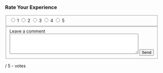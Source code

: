 <h3>Rate Your Experience</h3>
<form class="hlx-Review" data-sheet="https://adobe-my.sharepoint.com/:x:/r/personal/cmillar_adobe_com/Documents/Helix%20Demos/dc-review/dc-rating-submissions.xlsx?d=w50f968f3f02b482191ab195233b8b70f&csf=1&web=1&e=rBAEQG" data-review-location="dc-rating-submissions" data-locale="en-US">
    <fieldset class="hlx-Review-ratingFields">
        <input type="radio" name="rating" value="1" />
        <label for="rating-1">1</label>
        <input type="radio" name="rating" value="2" />
        <label for="rating-2">2</label>
        <input type="radio" name="rating" value="3" />
        <label for="rating-3">3</label>
        <input type="radio" name="rating" value="4" />
        <label for="rating-4">4</label>
        <input type="radio" name="rating" value="5" />
        <label for="rating-5">5</label>
    </fieldset>
    <fieldset class="hlx-Review-commentFields">
        <label for="rating-comments">Leave a comment</label>
        <textarea id="rating-comments" name="rating-comments" rows="4" cols="50"></textarea>
        <input type="submit" value="Send">
    </fieldset>
</form>
<div class="hlx-ReviewStats">
    <span class="hlx-ReviewStats-average"></span>
    <span class="hlx-ReviewStats-separator">/</span>
    <span class="hlx-ReviewStats-outOf">5</span>
    <span class="hlx-ReviewStats-separator">-</span>
    <span class="hlx-ReviewStats-total"></span>
    <span class="hlx-ReviewStats-vote">votes</span>
</div>